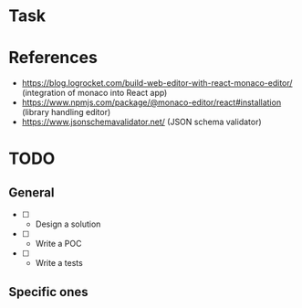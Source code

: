 # Task


# References

- https://blog.logrocket.com/build-web-editor-with-react-monaco-editor/ (integration of monaco into React app)
- https://www.npmjs.com/package/@monaco-editor/react#installation (library handling editor)
- https://www.jsonschemavalidator.net/ (JSON schema validator)

# TODO

## General

- [ ] - Design a solution
- [ ] - Write a POC
- [ ] - Write a tests

## Specific ones

